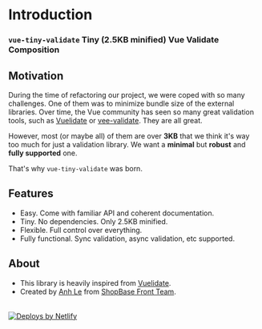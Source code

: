 # Introduction

### `vue-tiny-validate` Tiny (2.5KB minified) Vue Validate Composition

## Motivation

During the time of refactoring our project, we were coped with so many challenges. One of them was to minimize bundle
size of the external libraries. Over time, the Vue community has seen so many great validation tools, such as
[Vuelidate](https://github.com/vuelidate/vuelidate) or [vee-validate](https://github.com/logaretm/vee-validate). They
are all great.

However, most (or maybe all) of them are over **3KB** that we think it's way too much for just a validation library.
We want a **minimal** but **robust** and **fully supported** one.

That's why `vue-tiny-validate` was born.

## Features

- Easy. Come with familiar API and coherent documentation.
- Tiny. No dependencies. Only 2.5KB minified.
- Flexible. Full control over everything.
- Fully functional. Sync validation, async validation, etc supported.

## About

- This library is heavily inspired from [Vuelidate](https://github.com/vuelidate/vuelidate).
- Created by [Anh Le](https://github.com/culee) from [ShopBase Front Team](https://github.com/FrontLabsOfficial).

<a href="https://www.netlify.com" style="margin-top: 2rem; display: block;">
  <img src="https://www.netlify.com/img/global/badges/netlify-color-accent.svg" alt="Deploys by Netlify" />
</a>
